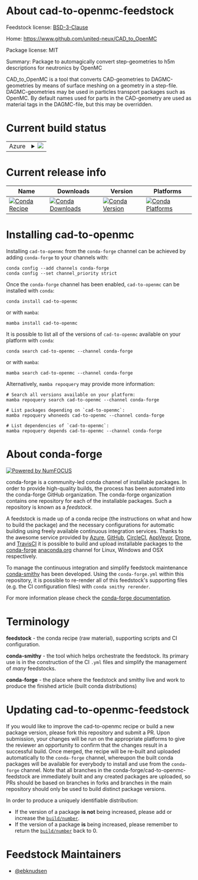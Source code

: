About cad-to-openmc-feedstock
=============================

Feedstock license: [BSD-3-Clause](https://github.com/conda-forge/cad-to-openmc-feedstock/blob/main/LICENSE.txt)

Home: https://www.github.com/united-neux/CAD_to_OpenMC

Package license: MIT

Summary: Package to automagically convert step-geometries to h5m descriptions for neutronics by OpenMC

CAD_to_OpenMC is a tool that converts CAD-geometries to DAGMC-geometries by means of surface meshing
on a geometry in a step-file.
DAGMC-geometries may be used in particles transport packages such as OpenMC.
By default names used for parts in the CAD-geometry are used as material tags in the DAGMC-file, but this
may be overridden.


Current build status
====================


<table>
    
  <tr>
    <td>Azure</td>
    <td>
      <details>
        <summary>
          <a href="https://dev.azure.com/conda-forge/feedstock-builds/_build/latest?definitionId=22020&branchName=main">
            <img src="https://dev.azure.com/conda-forge/feedstock-builds/_apis/build/status/cad-to-openmc-feedstock?branchName=main">
          </a>
        </summary>
        <table>
          <thead><tr><th>Variant</th><th>Status</th></tr></thead>
          <tbody><tr>
              <td>linux_64_python3.10.____cpython</td>
              <td>
                <a href="https://dev.azure.com/conda-forge/feedstock-builds/_build/latest?definitionId=22020&branchName=main">
                  <img src="https://dev.azure.com/conda-forge/feedstock-builds/_apis/build/status/cad-to-openmc-feedstock?branchName=main&jobName=linux&configuration=linux%20linux_64_python3.10.____cpython" alt="variant">
                </a>
              </td>
            </tr><tr>
              <td>linux_64_python3.11.____cpython</td>
              <td>
                <a href="https://dev.azure.com/conda-forge/feedstock-builds/_build/latest?definitionId=22020&branchName=main">
                  <img src="https://dev.azure.com/conda-forge/feedstock-builds/_apis/build/status/cad-to-openmc-feedstock?branchName=main&jobName=linux&configuration=linux%20linux_64_python3.11.____cpython" alt="variant">
                </a>
              </td>
            </tr><tr>
              <td>linux_64_python3.9.____cpython</td>
              <td>
                <a href="https://dev.azure.com/conda-forge/feedstock-builds/_build/latest?definitionId=22020&branchName=main">
                  <img src="https://dev.azure.com/conda-forge/feedstock-builds/_apis/build/status/cad-to-openmc-feedstock?branchName=main&jobName=linux&configuration=linux%20linux_64_python3.9.____cpython" alt="variant">
                </a>
              </td>
            </tr>
          </tbody>
        </table>
      </details>
    </td>
  </tr>
</table>

Current release info
====================

| Name | Downloads | Version | Platforms |
| --- | --- | --- | --- |
| [![Conda Recipe](https://img.shields.io/badge/recipe-cad--to--openmc-green.svg)](https://anaconda.org/conda-forge/cad-to-openmc) | [![Conda Downloads](https://img.shields.io/conda/dn/conda-forge/cad-to-openmc.svg)](https://anaconda.org/conda-forge/cad-to-openmc) | [![Conda Version](https://img.shields.io/conda/vn/conda-forge/cad-to-openmc.svg)](https://anaconda.org/conda-forge/cad-to-openmc) | [![Conda Platforms](https://img.shields.io/conda/pn/conda-forge/cad-to-openmc.svg)](https://anaconda.org/conda-forge/cad-to-openmc) |

Installing cad-to-openmc
========================

Installing `cad-to-openmc` from the `conda-forge` channel can be achieved by adding `conda-forge` to your channels with:

```
conda config --add channels conda-forge
conda config --set channel_priority strict
```

Once the `conda-forge` channel has been enabled, `cad-to-openmc` can be installed with `conda`:

```
conda install cad-to-openmc
```

or with `mamba`:

```
mamba install cad-to-openmc
```

It is possible to list all of the versions of `cad-to-openmc` available on your platform with `conda`:

```
conda search cad-to-openmc --channel conda-forge
```

or with `mamba`:

```
mamba search cad-to-openmc --channel conda-forge
```

Alternatively, `mamba repoquery` may provide more information:

```
# Search all versions available on your platform:
mamba repoquery search cad-to-openmc --channel conda-forge

# List packages depending on `cad-to-openmc`:
mamba repoquery whoneeds cad-to-openmc --channel conda-forge

# List dependencies of `cad-to-openmc`:
mamba repoquery depends cad-to-openmc --channel conda-forge
```


About conda-forge
=================

[![Powered by
NumFOCUS](https://img.shields.io/badge/powered%20by-NumFOCUS-orange.svg?style=flat&colorA=E1523D&colorB=007D8A)](https://numfocus.org)

conda-forge is a community-led conda channel of installable packages.
In order to provide high-quality builds, the process has been automated into the
conda-forge GitHub organization. The conda-forge organization contains one repository
for each of the installable packages. Such a repository is known as a *feedstock*.

A feedstock is made up of a conda recipe (the instructions on what and how to build
the package) and the necessary configurations for automatic building using freely
available continuous integration services. Thanks to the awesome service provided by
[Azure](https://azure.microsoft.com/en-us/services/devops/), [GitHub](https://github.com/),
[CircleCI](https://circleci.com/), [AppVeyor](https://www.appveyor.com/),
[Drone](https://cloud.drone.io/welcome), and [TravisCI](https://travis-ci.com/)
it is possible to build and upload installable packages to the
[conda-forge](https://anaconda.org/conda-forge) [anaconda.org](https://anaconda.org/)
channel for Linux, Windows and OSX respectively.

To manage the continuous integration and simplify feedstock maintenance
[conda-smithy](https://github.com/conda-forge/conda-smithy) has been developed.
Using the ``conda-forge.yml`` within this repository, it is possible to re-render all of
this feedstock's supporting files (e.g. the CI configuration files) with ``conda smithy rerender``.

For more information please check the [conda-forge documentation](https://conda-forge.org/docs/).

Terminology
===========

**feedstock** - the conda recipe (raw material), supporting scripts and CI configuration.

**conda-smithy** - the tool which helps orchestrate the feedstock.
                   Its primary use is in the construction of the CI ``.yml`` files
                   and simplify the management of *many* feedstocks.

**conda-forge** - the place where the feedstock and smithy live and work to
                  produce the finished article (built conda distributions)


Updating cad-to-openmc-feedstock
================================

If you would like to improve the cad-to-openmc recipe or build a new
package version, please fork this repository and submit a PR. Upon submission,
your changes will be run on the appropriate platforms to give the reviewer an
opportunity to confirm that the changes result in a successful build. Once
merged, the recipe will be re-built and uploaded automatically to the
`conda-forge` channel, whereupon the built conda packages will be available for
everybody to install and use from the `conda-forge` channel.
Note that all branches in the conda-forge/cad-to-openmc-feedstock are
immediately built and any created packages are uploaded, so PRs should be based
on branches in forks and branches in the main repository should only be used to
build distinct package versions.

In order to produce a uniquely identifiable distribution:
 * If the version of a package **is not** being increased, please add or increase
   the [``build/number``](https://docs.conda.io/projects/conda-build/en/latest/resources/define-metadata.html#build-number-and-string).
 * If the version of a package **is** being increased, please remember to return
   the [``build/number``](https://docs.conda.io/projects/conda-build/en/latest/resources/define-metadata.html#build-number-and-string)
   back to 0.

Feedstock Maintainers
=====================

* [@ebknudsen](https://github.com/ebknudsen/)

